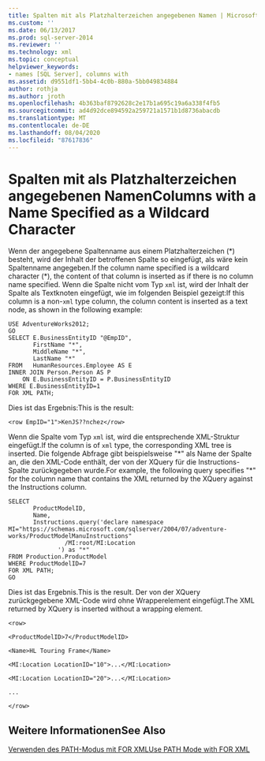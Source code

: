 ```yaml
---
title: Spalten mit als Platzhalterzeichen angegebenen Namen | Microsoft-Dokumentation
ms.custom: ''
ms.date: 06/13/2017
ms.prod: sql-server-2014
ms.reviewer: ''
ms.technology: xml
ms.topic: conceptual
helpviewer_keywords:
- names [SQL Server], columns with
ms.assetid: d9551df1-5bb4-4c0b-880a-5bb049834884
author: rothja
ms.author: jroth
ms.openlocfilehash: 4b363baf8792628c2e17b1a695c19a6a338f4fb5
ms.sourcegitcommit: ad4d92dce894592a259721a1571b1d8736abacdb
ms.translationtype: MT
ms.contentlocale: de-DE
ms.lasthandoff: 08/04/2020
ms.locfileid: "87617836"
---
```

# <a name="columns-with-a-name-specified-as-a-wildcard-character"></a><span data-ttu-id="15d89-102">Spalten mit als Platzhalterzeichen angegebenen Namen</span><span class="sxs-lookup"><span data-stu-id="15d89-102">Columns with a Name Specified as a Wildcard Character</span></span>
  <span data-ttu-id="15d89-103">Wenn der angegebene Spaltenname aus einem Platzhalterzeichen (\*) besteht, wird der Inhalt der betroffenen Spalte so eingefügt, als wäre kein Spaltenname angegeben.</span><span class="sxs-lookup"><span data-stu-id="15d89-103">If the column name specified is a wildcard character (\*), the content of that column is inserted as if there is no column name specified.</span></span> <span data-ttu-id="15d89-104">Wenn die Spalte nicht vom Typ `xml` ist, wird der Inhalt der Spalte als Textknoten eingefügt, wie im folgenden Beispiel gezeigt:</span><span class="sxs-lookup"><span data-stu-id="15d89-104">If this column is a non-`xml` type column, the column content is inserted as a text node, as shown in the following example:</span></span>  
  
```  
USE AdventureWorks2012;  
GO  
SELECT E.BusinessEntityID "@EmpID",   
       FirstName "*",   
       MiddleName "*",   
       LastName "*"  
FROM   HumanResources.Employee AS E  
INNER JOIN Person.Person AS P  
    ON E.BusinessEntityID = P.BusinessEntityID  
WHERE E.BusinessEntityID=1  
FOR XML PATH;  
```  
  
 <span data-ttu-id="15d89-105">Dies ist das Ergebnis:</span><span class="sxs-lookup"><span data-stu-id="15d89-105">This is the result:</span></span>  
  
 `<row EmpID="1">KenJS??nchez</row>`  
  
 <span data-ttu-id="15d89-106">Wenn die Spalte vom Typ `xml` ist, wird die entsprechende XML-Struktur eingefügt.</span><span class="sxs-lookup"><span data-stu-id="15d89-106">If the column is of `xml` type, the corresponding XML tree is inserted.</span></span> <span data-ttu-id="15d89-107">Die folgende Abfrage gibt beispielsweise "\*" als Name der Spalte an, die den XML-Code enthält, der von der XQuery für die Instructions-Spalte zurückgegeben wurde.</span><span class="sxs-lookup"><span data-stu-id="15d89-107">For example, the following query specifies "\*" for the column name that contains the XML returned by the XQuery against the Instructions column.</span></span>  
  
```  
SELECT   
       ProductModelID,  
       Name,  
       Instructions.query('declare namespace MI="https://schemas.microsoft.com/sqlserver/2004/07/adventure-works/ProductModelManuInstructions"  
                /MI:root/MI:Location   
              ') as "*"  
FROM Production.ProductModel  
WHERE ProductModelID=7  
FOR XML PATH;   
GO  
```  
  
 <span data-ttu-id="15d89-108">Dies ist das Ergebnis.</span><span class="sxs-lookup"><span data-stu-id="15d89-108">This is the result.</span></span> <span data-ttu-id="15d89-109">Der von der XQuery zurückgegebene XML-Code wird ohne Wrapperelement eingefügt.</span><span class="sxs-lookup"><span data-stu-id="15d89-109">The XML returned by XQuery is inserted without a wrapping element.</span></span>  
  
 `<row>`  
  
 `<ProductModelID>7</ProductModelID>`  
  
 `<Name>HL Touring Frame</Name>`  
  
 `<MI:Location LocationID="10">...</MI:Location>`  
  
 `<MI:Location LocationID="20">...</MI:Location>`  
  
 `...`  
  
 `</row>`  
  
## <a name="see-also"></a><span data-ttu-id="15d89-110">Weitere Informationen</span><span class="sxs-lookup"><span data-stu-id="15d89-110">See Also</span></span>  
 [<span data-ttu-id="15d89-111">Verwenden des PATH-Modus mit FOR XML</span><span class="sxs-lookup"><span data-stu-id="15d89-111">Use PATH Mode with FOR XML</span></span>](use-path-mode-with-for-xml.md)  
  
  
